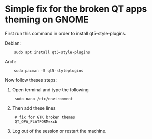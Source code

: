 <h1>Simple fix for the broken QT apps theming on GNOME</h1>

First run this command in order to install qt5-style-plugins.

Debian:

        sudo apt install qt5-style-plugins

Arch:

        sudo pacman -S qt5-styleplugins

Now follow theses steps:

1. Open terminal and type the following

        sudo nano /etc/environment

2. Then add these lines

        # fix for GTK broken themes
        QT_QPA_PLATFORM=xcb

3. Log out of the session or restart the machine.
